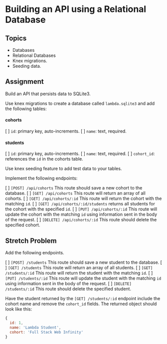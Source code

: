 # Building an API using a Relational Database

## Topics

- Databases
- Relational Databases
- Knex migrations.
- Seeding data.

## Assignment

Build an API that persists data to SQLite3.

Use knex migrations to create a database called `lambda.sqlite3` and add the following tables:

#### cohorts

[ ] `id`: primary key, auto-increments.
[ ] `name`: text, required.

#### students

[ ] `id`: primary key, auto-increments.
[ ] `name`: text, required.
[ ] `cohort_id`: references the `id` in the cohorts table.

Use knex seeding feature to add test data to your tables.

Implement the following endpoints:

[ ] `[POST] /api/cohorts` This route should save a new cohort to the database.
[ ] `[GET] /api/cohorts` This route will return an array of all cohorts.
[ ] `[GET] /api/cohorts/:id` This route will return the cohort with the matching `id`.
[ ] `[GET] /api/cohorts/:id/students` returns all students for the cohort with the specified `id`.
[ ] `[PUT] /api/cohorts/:id` This route will update the cohort with the matching `id` using information sent in the body of the request.
[ ] `[DELETE] /api/cohorts/:id` This route should delete the specified cohort.

## Stretch Problem

Add the following endpoints.

[ ] `[POST] /students` This route should save a new student to the database.
[ ] `[GET] /students` This route will return an array of all students.
[ ] `[GET] /students/:id` This route will return the student with the matching `id`.
[ ] `[PUT] /students/:id` This route will update the student with the matching `id` using information sent in the body of the request.
[ ] `[DELETE] /students/:id` This route should delete the specified student.

Have the student returned by the `[GET] /students/:id` endpoint include the cohort name and remove the `cohort_id` fields. The returned object should look like this:

```js
{
  id: 1,
  name: 'Lambda Student',
  cohort: 'Full Stack Web Infinity'
}
```
